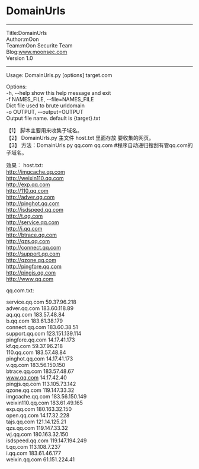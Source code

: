 # DomainUrls  
****************************************************  
Title:DomainUrls  
Author:mOon  
Team:mOon Securite Team  
Blog:www.moonsec.com  
Version 1.0  
*****************************************************  
Usage: DomainUrls.py [options] target.com  

Options:  
  -h, --help            show this help message and exit  
  -f NAMES_FILE, --file=NAMES_FILE  
                        Dict file used to brute urldomain  
  -o OUTPUT, --output=OUTPUT  
                        Output file name. default is {target}.txt  
  
【1】  脚本主要用来收集子域名。  
【2】  DomainUrls.py 主文件 host.txt 里面存放 要收集的网页。  
【3】  方法：DomainUrls.py qq.com  qq.com   #程序自动递归搜刮有管qq.com的子域名。  

效果： 
host.txt:  
http://imgcache.qq.com  
http://weixin110.qq.com  
http://exp.qq.com  
http://110.qq.com  
http://adver.qq.com  
http://pinghot.qq.com  
http://isdspeed.qq.com  
http://t.qq.com  
http://service.qq.com  
http://i.qq.com  
http://btrace.qq.com  
http://qzs.qq.com  
http://connect.qq.com  
http://support.qq.com  
http://qzone.qq.com  
http://pingfore.qq.com  
http://pingjs.qq.com  
http://www.qq.com  

qq.com.txt:  

service.qq.com   59.37.96.218  
adver.qq.com   183.60.118.89  
aq.qq.com   183.57.48.84  
b.qq.com   183.61.38.179  
connect.qq.com   183.60.38.51  
support.qq.com   123.151.139.114  
pingfore.qq.com   14.17.41.173  
kf.qq.com   59.37.96.218  
110.qq.com   183.57.48.84  
pinghot.qq.com   14.17.41.173  
v.qq.com   183.56.150.150  
btrace.qq.com   183.57.48.67  
www.qq.com   14.17.42.40  
pingjs.qq.com   113.105.73.142  
qzone.qq.com   119.147.33.32  
imgcache.qq.com   183.56.150.149  
weixin110.qq.com   183.61.49.165  
exp.qq.com   180.163.32.150  
open.qq.com   14.17.32.228  
tajs.qq.com   121.14.125.21  
qzs.qq.com   119.147.33.32  
wj.qq.com   180.163.32.150  
isdspeed.qq.com   119.147.194.249  
t.qq.com   113.108.7.237  
i.qq.com   183.61.46.177  
weixin.qq.com   61.151.224.41  
